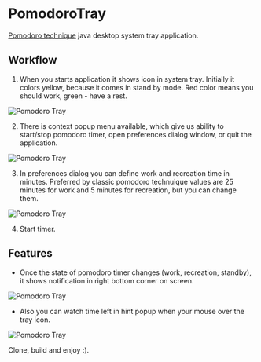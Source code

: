 # PomodoroTray
[Pomodoro technique](http://en.wikipedia.org/wiki/Pomodoro_Technique) java desktop system tray application.

## Workflow

1. When you starts application it shows icon in system tray. Initially it colors yellow, because it comes in stand by mode. Red color means you should work, green - have a rest.

 ![Pomodoro Tray](http://3.bp.blogspot.com/-b2XSn3MMC-k/VLeYegJ_A4I/AAAAAAAAAcE/UAX3eU2PM-c/s1600/pom_tray_5.png)

2. There is context popup menu available, which give us ability to start/stop pomodoro timer, open preferences dialog window, or quit the application.

 ![Pomodoro Tray](http://2.bp.blogspot.com/-8A1usMVTzjI/VLeYdlaeWdI/AAAAAAAAAcA/b7UV0z0MHIA/s1600/pom_tray_2.png)

3. In preferences dialog you can define work and recreation time in minutes. Preferred by classic pomodoro technuique values are 25 minutes for work and 5 minutes for recreation, but you can change them.

 ![Pomodoro Tray](http://4.bp.blogspot.com/-G2cU85BHb-E/VLeYeW3QoqI/AAAAAAAAAcU/P5dVo2AugYo/s1600/pom_tray_4.png)

4. Start timer.

## Features

* Once the state of pomodoro timer changes (work, recreation, standby), it shows notification in right bottom corner on screen.

 ![Pomodoro Tray](http://3.bp.blogspot.com/-YKEarckKQLM/VLeYdnNE1EI/AAAAAAAAAb4/zpz35CU56lg/s1600/pom_tray_1.png)

* Also you can watch time left in hint popup when your mouse over the tray icon.

 ![Pomodoro Tray](http://3.bp.blogspot.com/-AnLyY-2i00c/VLeYdrrGBLI/AAAAAAAAAb8/qHgVam3FAk8/s1600/pom_tray_3.png)


Clone, build and enjoy :).
